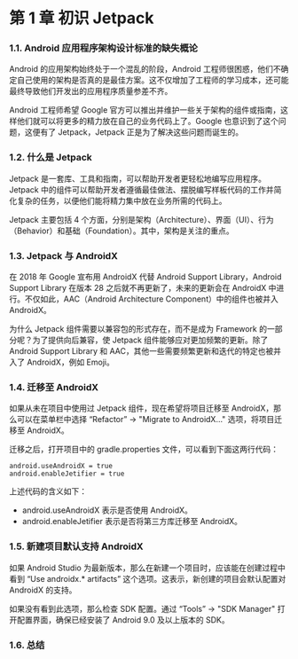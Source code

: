 # 第 1 章 初识 Jetpack

### 1.1. Android 应用程序架构设计标准的缺失概论

Android 的应用架构始终处于一个混乱的阶段，Android 工程师很困惑，他们不确定自己使用的架构是否真的是最佳方案。这不仅增加了工程师的学习成本，还可能最终导致他们开发出的应用程序质量参差不齐。

Android 工程师希望 Google 官方可以推出并维护一些关于架构的组件或指南，这样他们就可以将更多的精力放在自己的业务代码上了。Google 也意识到了这个问题，这便有了 Jetpack，Jetpack 正是为了解决这些问题而诞生的。

### 1.2. 什么是 Jetpack

 Jetpack 是一套库、工具和指南，可以帮助开发者更轻松地编写应用程序。Jetpack 中的组件可以帮助开发者遵循最佳做法、摆脱编写样板代码的工作并简化复杂的任务，以便他们能将精力集中放在业务所需的代码上。

Jetpack 主要包括 4 个方面，分别是架构（Architecture）、界面（UI）、行为（Behavior）和基础（Foundation）。其中，架构是关注的重点。

### 1.3. Jetpack 与 AndroidX

在 2018 年 Google 宣布用 AndroidX 代替 Android Support Library，Android Support Library 在版本 28 之后就不再更新了，未来的更新会在 AndroidX 中进行。不仅如此，AAC（Android Architecture Component）中的组件也被并入 AndroidX。

为什么 Jetpack 组件需要以兼容包的形式存在，而不是成为 Framework 的一部分呢？为了提供向后兼容，使 Jetpack 组件能够应对更加频繁的更新。除了 Android Support Library 和 AAC，其他一些需要频繁更新和迭代的特定也被并入了 AndroidX，例如 Emoji。

### 1.4. 迁移至 AndroidX

如果从未在项目中使用过 Jetpack 组件，现在希望将项目迁移至 AndroidX，那么可以在菜单栏中选择 “Refactor” -> "Migrate to AndroidX..." 选项，将项目迁移至 AndroidX。

迁移之后，打开项目中的 gradle.properties 文件，可以看到下面这两行代码：

```
android.useAndroidX = true
android.enableJetifier = true
```

上述代码的含义如下：

* android.useAndroidX 表示是否使用 AndroidX。
* android.enableJetifier 表示是否将第三方库迁移至 AndroidX。

### 1.5. 新建项目默认支持 AndroidX

如果 Android Studio 为最新版本，那么在新建一个项目时，应该能在创建过程中看到 “Use androidx.* artifacts” 这个选项。这表示，新创建的项目会默认配置对 AndroidX 的支持。

如果没有看到此选项，那么检查 SDK 配置。通过 “Tools” -> "SDK Manager" 打开配置界面，确保已经安装了 Android 9.0 及以上版本的 SDK。

### 1.6. 总结
















